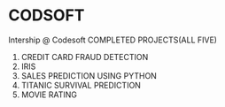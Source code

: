 # CODSOFT
Intership @ Codesoft
COMPLETED PROJECTS(ALL FIVE)

1. CREDIT CARD FRAUD DETECTION 
2. IRIS
3. SALES PREDICTION USING PYTHON
4. TITANIC SURVIVAL PREDICTION
5. MOVIE RATING


